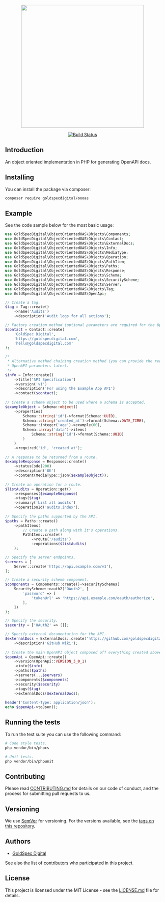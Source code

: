 <p align="center">
    <img src="https://svgshare.com/i/D7e.svg" width="400px">
</p>

<p align="center">
    <a href="https://travis-ci.com/goldspecdigital/oooas"><img src="https://travis-ci.com/goldspecdigital/oooas.svg?branch=master" alt="Build Status"></a>
</p>

## Introduction

An object oriented implementation in PHP for generating OpenAPI docs.

## Installing

You can install the package via composer:
```bash
composer require goldspecdigital/oooas
```

## Example

See the code sample below for the most basic usage:

```php
use GoldSpecDigital\ObjectOrientedOAS\Objects\Components;
use GoldSpecDigital\ObjectOrientedOAS\Objects\Contact;
use GoldSpecDigital\ObjectOrientedOAS\Objects\ExternalDocs;
use GoldSpecDigital\ObjectOrientedOAS\Objects\Info;
use GoldSpecDigital\ObjectOrientedOAS\Objects\MediaType;
use GoldSpecDigital\ObjectOrientedOAS\Objects\Operation;
use GoldSpecDigital\ObjectOrientedOAS\Objects\PathItem;
use GoldSpecDigital\ObjectOrientedOAS\Objects\Paths;
use GoldSpecDigital\ObjectOrientedOAS\Objects\Response;
use GoldSpecDigital\ObjectOrientedOAS\Objects\Schema;
use GoldSpecDigital\ObjectOrientedOAS\Objects\SecurityScheme;
use GoldSpecDigital\ObjectOrientedOAS\Objects\Server;
use GoldSpecDigital\ObjectOrientedOAS\Objects\Tag;
use GoldSpecDigital\ObjectOrientedOAS\OpenApi;

// Create a tag.
$tag = Tag::create()
    ->name('Audits')
    ->description('Audit logs for all actions');

// Factory creation method (optional parameters are required for the OpenAPI spec).
$contact = Contact::create(
    'GoldSpec Digital',
    'https://goldspecdigital.com',
    'hello@goldspecdigital.com'
);

/*
 * Alternative method chaining creation method (you can provide the required 
 * OpenAPI parameters later).
 */
$info = Info::create()
    ->title('API Specification')
    ->version('v1')
    ->description('For using the Example App API')
    ->contact($contact);
    
// Create a schema object to be used where a schema is accepted.
$exampleObject = Schema::object()
    ->properties(
        Schema::string('id')->format(Schema::UUID),
        Schema::string('created_at')->format(Schema::DATE_TIME),
        Schema::integer('age')->example(60),
        Schema::array('data')->items(
            Schema::string('id')->format(Schema::UUID)
        )
    )
    ->required('id', 'created_at');
    
// A response to be returned from a route.
$exampleResponse = Response::create()
    ->statusCode(200)
    ->description('OK')
    ->content(MediaType::json($exampleObject));
    
// Create an operation for a route.
$listAudits = Operation::get()
    ->responses($exampleResponse)
    ->tags($tag)
    ->summary('List all audits')
    ->operationId('audits.index');
    
// Specify the paths supported by the API.
$paths = Paths::create()
    ->pathItems(
        // Create a path along with it's operations.
        PathItem::create()
            ->route('/audits')
            ->operations($listAudits)
    );

// Specify the server endpoints.
$servers = [
    Server::create('https://api.example.com/v1'),
];

// Create a security scheme component.
$components = Components::create()->securitySchemes(
    SecurityScheme::oauth2('OAuth2', [
        'password' => [
            'tokenUrl' => 'https://api.example.com/oauth/authorize',
        ],
    ])
);

// Specify the security.
$security = ['OAuth2' => []];

// Specify external documentatino for the API.
$externalDocs = ExternalDocs::create('https://github.com/goldspecdigital/oooas')
    ->description('GitHub Wiki');
    
// Create the main OpenAPI object composed off everything created above.
$openApi = OpenApi::create()
    ->version(OpenApi::VERSION_3_0_1)
    ->info($info)
    ->paths($paths)
    ->servers(...$servers)
    ->components($components)
    ->security($security)
    ->tags($tag)
    ->externalDocs($externalDocs);
    
header('Content-Type: application/json');
echo $openApi->toJson();
```

## Running the tests

To run the test suite you can use the following command:

```bash
# Code style tests.
php vendor/bin/phpcs

# Unit tests.
php vendor/bin/phpunit
```

## Contributing

Please read [CONTRIBUTING.md](CONTRIBUTING.md) for details on our code of 
conduct, and the process for submitting pull requests to us.

## Versioning

We use [SemVer](http://semver.org/) for versioning. For the versions available, 
see the [tags on this repository](https://github.com/goldspecdigital/oooas/tags). 

## Authors

* [GoldSpec Digital](https://github.com/goldspecdigital)

See also the list of [contributors](https://github.com/goldspecdigital/oooas/contributors) 
who participated in this project.

## License

This project is licensed under the MIT License - see the [LICENSE.md](LICENSE.md) 
file for details.
